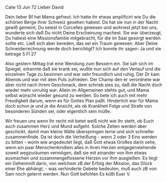  Calw 13 Jun 72
Lieber David

Dein lieber Bf hat Mama gefreut. Ich hatte ihr etwas amplificirt wie Du die schönen Berge ihrer Schweiz gesehen habest. Da hat sie nun in der Nacht gewiß gemeint, Du seiest in Corcelles gewesen und wohnest jetzt bei uns, wunderte sich daß Du nicht Deine Erscheinung machest. Sie war überzeugt, Du habest eine Missionsfamilie mitgebracht, für die im Saal gesorgt werden sollte etc. Ließ sich aber bereden, das sei ein Traum gewesen. Aber Deine Schneiderrechnung werde doch berichtigt? Ich konnte ihr sagen: Ja und sie betrage 5 Fl 27

Also gestern Mittag trat eine Wendung zum Bessern ein. Sie sah sich im Spiegel, erkannte daß sie krank sei, wußte nun sich auf den Verlauf und die einzelnen Tage zu besinnen und war sehr freundlich und ruhig. Der Dr kam Abends und war mit dem Puls zufrieden. Der Champ den er verordnete war aber nicht nach ihrem Geschmack, dem schrieb sies zu, daß die Nacht doch wieder mehr unruhig war. Allein im Allgemeinen stehts gut, und Mama selbst wünscht wieder gesund zu werden. So bete ich auch mit mehr Freudigkeit darum, wenn es für Gottes Plan paßt. Hinderlich war für Mama doch schon je und je die Ansicht, als ob Krankheit Folge und Strafe von besonderen Sünden sei, oder eigentlich sein müße.

Wir freuen uns wenn Ihr recht mit betet weiß nicht wie Ihr steht, ob Euch auch zusammen Herz und Mund aufgeht. Solche Zeiten werden aber geschickt, damit man kleine Wälle überspringen lerne und sich schneller zusammenfinde. Da ist doch die Verheißung - wenn 2 oder 3 Eins werden zu bitten - worin wie angedeutet liegt, daß Gott etwas Großes darin sehe, wenn ein paar Menschenkindlein alles in ihren Herzen entgegenstehende soweit wegzuräumen vermögen, daß sie mit einander von Ihm etwas ausmachen und zusammengeflossene Herzen vor Ihm ausgießen. Es liegt ein Geheimniß darin, von welchem zB der Erfolg der Mission, das Glück einer Ehe abhängt, - was verhinderte Gebete bedeuten, muß auch zB von Sam noch gelernt werden. Nun Gott befohlen 
 Es küßt Euer V.

